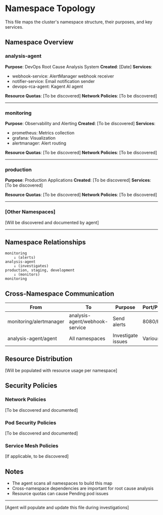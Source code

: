 # Namespace Topology

This file maps the cluster's namespace structure, their purposes, and key services.

## Namespace Overview

### analysis-agent
**Purpose**: DevOps Root Cause Analysis System
**Created**: [Date]
**Services**:
- webhook-service: AlertManager webhook receiver
- notifier-service: Email notification sender
- devops-rca-agent: Kagent AI agent

**Resource Quotas**: [To be discovered]
**Network Policies**: [To be discovered]

---

### monitoring
**Purpose**: Observability and Alerting
**Created**: [To be discovered]
**Services**:
- prometheus: Metrics collection
- grafana: Visualization
- alertmanager: Alert routing

**Resource Quotas**: [To be discovered]
**Network Policies**: [To be discovered]

---

### production
**Purpose**: Production Applications
**Created**: [To be discovered]
**Services**: [To be discovered]

**Resource Quotas**: [To be discovered]
**Network Policies**: [To be discovered]

---

### [Other Namespaces]
[Will be discovered and documented by agent]

---

## Namespace Relationships

```
monitoring
    ↓ (alerts)
analysis-agent
    ↓ (investigates)
production, staging, development
    ↓ (monitors)
monitoring
```

## Cross-Namespace Communication

| From | To | Purpose | Port/Protocol |
|------|----|---------|--------------
| monitoring/alertmanager | analysis-agent/webhook-service | Send alerts | 8080/HTTP |
| analysis-agent/agent | All namespaces | Investigate issues | Various |

## Resource Distribution

[Will be populated with resource usage per namespace]

## Security Policies

### Network Policies
[To be discovered and documented]

### Pod Security Policies
[To be discovered and documented]

### Service Mesh Policies
[If applicable, to be discovered]

## Notes

- The agent scans all namespaces to build this map
- Cross-namespace dependencies are important for root cause analysis
- Resource quotas can cause Pending pod issues

---

[Agent will populate and update this file during investigations]
